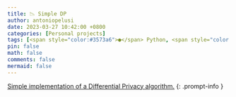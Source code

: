 ```yaml
---
title: 📉 Simple DP
author: antoniopelusi
date: 2023-03-27 10:42:00 +0800
categories: [Personal projects]
tags: [<span style="color:#3573a6">●</span> Python, <span style="color:#da5b0c">●</span> Jupyter Notebook]
pin: false
math: false
comments: false
mermaid: false
---
```


[GithubLink]: https://github.com/antoniopelusi/simpleDP

[Simple implementation of a Differential Privacy algorithm.][GithubLink]
{: .prompt-info }